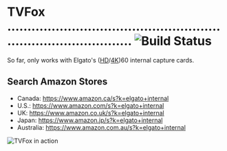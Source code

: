 # TVFox .................................................................................... ![Build Status](https://ci.appveyor.com/api/projects/status/github/foxcouncil/tvfox?svg=true)

So far, only works with Elgato's ([HD](https://www.elgato.com/en/gaming/game-capture-hd60-pro)/[4K](https://www.elgato.com/en/gaming/game-capture-4k60pro))60 internal capture cards.

## Search Amazon Stores
- Canada: https://www.amazon.ca/s?k=elgato+internal
- U.S.: https://www.amazon.com/s?k=elgato+internal
- UK: https://www.amazon.co.uk/s?k=elgato+internal
- Japan: https://www.amazon.jp/s?k=elgato+internal
- Australia: https://www.amazon.com.au/s?k=elgato+internal

![TVFox in action](https://i.imgur.com/VWwf2dq.png[/img)
